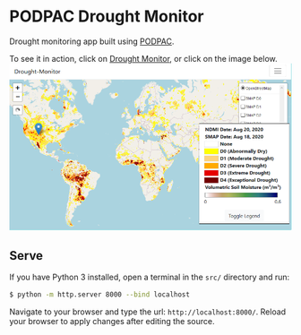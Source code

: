 # PODPAC Drought Monitor

Drought monitoring app built using [PODPAC](https://podpac.org).

To see it in action, click on [Drought Monitor](https://creare-com.github.io/podpac-drought-monitor), or click on the image below.
[![PODPAC Drought Monitor](DroughtMonitor.png)](https://creare-com.github.io/podpac-drought-monitor)



## Serve

If you have Python 3 installed, open a terminal in the  `src/` directory and run:

```bash
$ python -m http.server 8000 --bind localhost
```

Navigate to your browser and type the url: `http://localhost:8000/`. 
Reload your browser to apply changes after editing the source.
